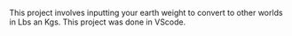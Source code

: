 This project involves inputting your earth weight to convert to other worlds in Lbs an Kgs. 
This project was done in VScode.
